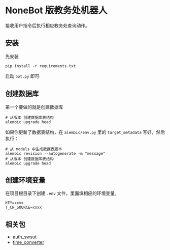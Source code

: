 # NoneBot 版教务处机器人
接收用户指令后执行相应教务处查询动作。

## 安装
先安装
```shell
pip install -r requirements.txt
```

启动 `bot.py` 即可·

## 创建数据库
第一个要做的就是创建数据库
```shell
# 从版本 创建数据库表结构
alembic upgrade head
```

如果你更新了数据表结构，在 `alembic/env.py` 里的 `target_metadata` 写好，然后执行：
```shell
# 从 models 中生成数据表版本
alembic revision --autogenerate -m "message"
# 从版本 创建数据库表结构
alembic upgrade head
```

## 创建环境变量
在项目根目录下创建 `.env` 文件，里面填相应的环境变量。
```
KEY=xxxx
T_CN_SOURCE=xxxx
```

## 相关包
- auth_swsut
- [time_converter](https://github.com/BuddingLab/time_converter)